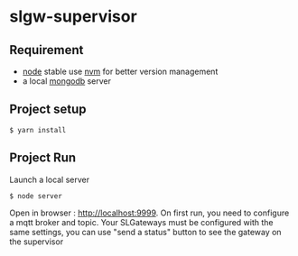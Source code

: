 # slgw-supervisor

## Requirement

* [node](https://nodejs.org/) stable use [nvm](https://github.com/nvm-sh/nvm) for better version management
* a local [mongodb](https://www.mongodb.com/download-center/community) server

## Project setup
```
$ yarn install
```

## Project Run
Launch a local server 
```
$ node server
```
Open in browser : [http://localhost:9999](http://localhost:9999).
On first run, you need to configure a mqtt broker and topic.
Your SLGateways must be configured with the same settings, you can use "send a status" button to see the gateway on the supervisor

